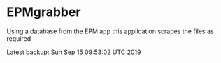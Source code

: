 # EPMgrabber
Using a database from the EPM app this application scrapes the files as required


Latest backup: Sun Sep 15 09:53:02 UTC 2019
